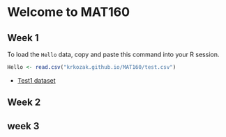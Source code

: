 # Welcome to MAT160

## Week 1 

To load the `Hello` data, copy and paste this command into your R session.
```r
Hello <- read.csv("krkozak.github.io/MAT160/test.csv")
```

- [Test1 dataset](krkozak.github.io/MAT160/test.csv)

## Week 2

## week 3
